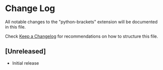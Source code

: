 # Change Log

All notable changes to the "python-brackets" extension will be documented in this file.

Check [Keep a Changelog](http://keepachangelog.com/) for recommendations on how to structure this file.

## [Unreleased]

- Initial release